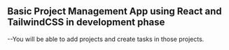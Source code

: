 ## Basic Project Management App using React and TailwindCSS in development phase

--You will be able to add projects and create tasks in those projects.
